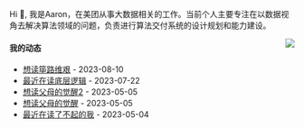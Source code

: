 Hi 👋, 我是Aaron，在美团从事大数据相关的工作。当前个人主要专注在以数据视角去解决算法领域的问题，负责进行算法交付系统的设计规划和能力建设。

<p >

<img align="right" src="https://github-readme-stats.vercel.app/api?username=aaronshan&show_icons=true&icon_color=805AD5&text_color=718096&bg_color=ffffff&hide_title=true" />

<p align="left">
     
#### 我的动态

<!-- douban starts -->
* <a href='https://book.douban.com/subject/26171466/' target='_blank'>想读筚路维艰</a> - 2023-08-10
* <a href='https://book.douban.com/subject/35620025/' target='_blank'>最近在读底层逻辑</a> - 2023-07-22
* <a href='https://book.douban.com/subject/35145648/' target='_blank'>想读父母的觉醒2</a> - 2023-05-05
* <a href='https://book.douban.com/subject/25712703/' target='_blank'>想读父母的觉醒</a> - 2023-05-05
* <a href='https://book.douban.com/subject/34836531/' target='_blank'>最近在读了不起的我</a> - 2023-05-04
<!-- douban ends -->

<!-- recent_releases starts -->

<!-- recent_releases ends -->
</p>

</p>
